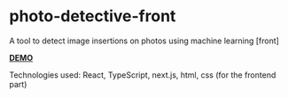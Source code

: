 # photo-detective-front
A tool to detect image insertions on photos using machine learning [front]

**[DEMO](https://photo-detective-front-3opm.vercel.app)**

Technologies used: React, TypeScript, next.js, html, сss (for the frontend part)

[](./assets/screencast.gif)
